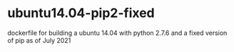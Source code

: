 # ubuntu14.04-pip2-fixed
dockerfile for building a ubuntu 14.04 with python 2.7.6 and a fixed version of pip as of July 2021
